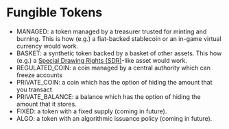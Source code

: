 # Fungible Tokens

* MANAGED: a token managed by a treasurer trusted for minting and burning. This is how (e.g.) a fiat-backed stablecoin or an in-game virtual currency would work.
* BASKET: a synthetic token backed by a basket of other assets. This how (e.g.) a [Special Drawing Rights (SDR)](https://www.imf.org/en/About/Factsheets/Sheets/2016/08/01/14/51/Special-Drawing-Right-SDR)-like asset would work.
* REGULATED_COIN: a coin managed by a central authority which can freeze accounts
* PRIVATE_COIN: a coin which has the option of hiding the amount that you transact
* PRIVATE_BALANCE: a balance which has the option of hiding the amount that it stores.
* FIXED: a token with a fixed supply (coming in future).
* ALGO: a token with an algorithmic issuance policy (coming in future).